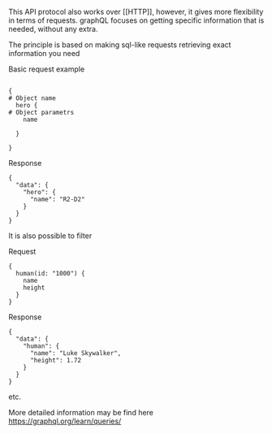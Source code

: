 This API protocol also works over [[HTTP]], however, it gives more flexibility in terms of requests.
graphQL focuses on getting specific information that is needed, without any extra.  

The principle is based on making sql-like requests retrieving exact information you need


Basic request example
```
  
{
# Object name
  hero { 
# Object parametrs
    name

  }

}
```
Response
```
{
  "data": {
    "hero": {
      "name": "R2-D2"
    }
  }
}
```

It is also possible to filter

Request
```
{
  human(id: "1000") {
    name
    height
  }
}
```

Response

```
{
  "data": {
    "human": {
      "name": "Luke Skywalker",
      "height": 1.72
    }
  }
}
```


etc. 

More detailed information may be find here
https://graphql.org/learn/queries/